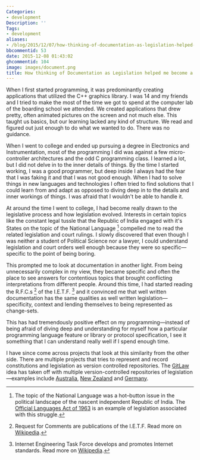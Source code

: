 ```yaml
---
Categories:
- development
Description: ''
Tags:
- development
aliases:
- /blog/2015/12/07/how-thinking-of-documentation-as-legislation-helped-me-become-a-better-programmer/
bbcommentid: 53
date: 2015-12-08 01:43:02
ghcommentid: 104
image: images/document.png
title: How thinking of Documentation as Legislation helped me become a better programmer
---
```


When I first started programming, it was predominantly creating applications that utilized the C++ graphics library. I was 14 and my friends and I tried to make the most of the time we got to spend at the computer lab of the boarding school we attended. We created applications that drew pretty, often animated pictures on the screen and not much else. This taught us basics, but our learning lacked any kind of structure. We read and figured out just enough to do what we wanted to do. There was no guidance.

When I went to college and ended up pursuing a degree in Electronics and Instrumentation, most of the programming I did was against a few micro-controller architectures and the odd C programming class. I learned a lot, but I did not delve in to the inner details of things. By the time I started working, I was a good programmer, but deep inside I always had the fear that I was faking it and that I was not good enough. When I had to solve things in new languages and technologies I often tried to find solutions that I could learn from and adapt as opposed to diving deep in to the details and inner workings of things. I was afraid that I wouldn't be able to handle it.

At around the time I went to college, I had become really drawn to the legislative process and how legislation evolved. Interests in certain topics like the constant legal tussle that the Republic of India engaged with it's States on the topic of the National Language [^1] compelled me to read the related legislation and court rulings. I slowly discovered that even though I was neither a student of Political Science nor a lawyer, I could understand legislation and court orders well enough because they were so specific—specific to the point of being boring.

This prompted me to look at documentation in another light. From being unnecessarily complex in my view, they became specific and often the place to see answers for contentious topics that brought conflicting interpretations from different people. Around this time, I had started reading the R.F.C.s [^2] of the I.E.T.F. [^3] and it convinced me that well written documentation has the same qualities as well written legislation—specificity, context and lending themselves to being represented as change-sets.

This has had tremendously positive effect on my programming—instead of being afraid of diving deep and understanding for myself how a particular programming language feature or library or protocol specification, I see it something that I can understand really well if I spend enough time.

I have since come across projects that look at this similarity from the other side. There are multiple projects that tries to represent and record constitutions and legislation as version controlled repositories. The [GitLaw](https://blog.abevoelker.com/gitlaw-github-for-laws-and-legal-documents-a-tourniquet-for-american-liberty/) idea has taken off with multiple version-controlled repositories of legislation—examples include [Australia](https://github.com/xlfe/gitlaw-au), [New Zealand](https://github.com/Br3nda/legislation) and [Germany](https://github.com/bundestag/gesetze).

[^1]: The topic of the National Language was a hot–button issue in the political landscape of the nascent independent Republic of India. The [Official Languages Act of 1963](https://en.wikisource.org/wiki/Official_Languages_Act,_1963) is an example of legislation associated with this struggle.
[^2]: Request for Comments are publications of the I.E.T.F. Read more on [Wikipedia](https://en.wikipedia.org/wiki/Request_for_Comments).
[^3]: Internet Engineering Task Force develops and promotes Internet standards. Read more on [Wikipedia](https://en.wikipedia.org/wiki/Internet_Engineering_Task_Force).